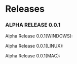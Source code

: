 # Releases

### ALPHA RELEASE 0.0.1
Alpha Release 0.0.1(WINDOWS):

Alpha Release 0.0.1(LINUX):

Alpha Release 0.0.1(MAC):
